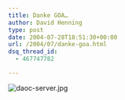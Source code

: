 ```yaml
---
title: Danke GOA…
author: David Henning
type: post
date: 2004-07-28T18:51:30+00:00
url: /2004/07/danke-goa.html
dsq_thread_id:
  - 467747782

---
```

 <img src="https://www.madcatswelt.org/wp-content/uploads/daoc-server.jpg" style="border: none;" alt="daoc-server.jpg" />